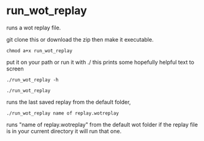 # run_wot_replay
runs a wot replay file.

git clone this or download the zip then make it executable.
```
chmod a+x run_wot_replay 
```
put it on your path or run it with ./
this prints some hopefully helpful text to screen
```
./run_wot_replay -h 
```
 
```
./run_wot_replay 
```
runs the last saved replay from the default folder, 
```
./run_wot_replay name of replay.wotreplay
```
runs "name of replay.wotreplay" from the default wot folder
if the replay file is in your current directory it will run that one.
